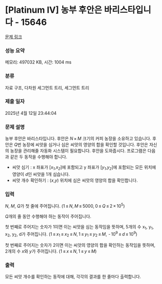 # [Platinum IV] 농부 후안은 바리스타입니다 - 15646 

[문제 링크](https://www.acmicpc.net/problem/15646) 

### 성능 요약

메모리: 497032 KB, 시간: 1004 ms

### 분류

자료 구조, 다차원 세그먼트 트리, 세그먼트 트리

### 제출 일자

2025년 4월 12일 23:44:04

### 문제 설명

<p>농부 후안은 바리스타입니다. 후안은 <i>N</i> × <i>M</i> 크기의 커피 농장을 소유하고 있습니다. 후안은 <em>Q</em>번 농장에 씨앗을 심거나 심은 씨앗의 영양의 합을 확인할 것입니다. 후안은 자신의 농장을 관리해줄 자동화 시스템이 필요합니다. 후안을 도와줍시다. 프로그램은 다음과 같은 두 동작을 수행해야 합니다.</p>

<ul>
	<li>씨앗 심기 : x 좌표가 [<em>x<sub>1</sub></em>,<em>x<sub>2</sub></em>]에 포함되고 y 좌표가 [<em>y<sub>1</sub></em>,<em>y<sub>2</sub></em>]에 포함되는 모든 위치에 영양이 <em>d</em>인 씨앗을 1개 심습니다.</li>
	<li>씨앗 개수 확인하기 : (<em>x</em>,<em>y</em>) 위치에 심은 씨앗의 영양의 합을 확인합니다.</li>
</ul>

### 입력 

 <p><em>N</em>, <em>M</em>, <em>Q</em>가 첫 줄에 주어집니다. (1 ≤ <i>N</i>, <i>M</i> ≤ 5000, 0 ≤ <i>Q</i> ≤ 2 × 10<sup>5</sup>)</p>

<p><em>Q</em>개의 줄 동안 수행해야 하는 동작이 주어집니다.</p>

<p>첫 번째로 주어지는 숫자가 1이면 이는 씨앗을 심는 동작임을 뜻하며, 5개의 수 x<sub>1</sub>, y<sub>1</sub>, x<sub>2</sub>, y<sub>2</sub>, d가 주어집니다. (1 ≤ <i>x</i><sub>1</sub> ≤ <i>x</i><sub>2</sub> ≤ <i>N</i>, 1 ≤ <i>y</i><sub>1</sub> ≤ <i>y</i><sub>2</sub> ≤ <i>M</i>,  - 10<sup>9</sup> ≤ <i>d</i> ≤ 10<sup>9</sup>)</p>

<p>첫 번째로 주어지는 숫자가 2이면 이는 씨앗의 영양의 합을 확인하는 동작임을 뜻하며, 2개의 수 <em>x</em>와 <em>y</em>가 주어집니다. (1 ≤ <i>x</i> ≤ <i>N</i>, 1 ≤ <i>y</i> ≤ <i>M</i>)</p>

### 출력 

 <p>모든 씨앗 개수를 확인하는 동작에 대해, 각각의 결과를 한 줄마다 출력합니다.</p>

